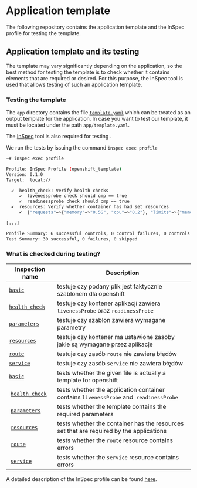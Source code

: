 # Application template

The following repository contains the application template and the InSpec profile for testing the template.

## Application template and its testing

The template may vary significantly depending on the application, so the best method for testing the template is to check whether it contains elements that are required or desired.
For this purpose, the InSpec tool is used that allows testing of such an application template.

### Testing the template

The `app` directory contains the file [`template.yaml`](app/template.yaml) which can be treated as an output template for the application. In case you want to test our template, it must be located under the path `app/template.yaml`.

The [InSpec](https://www.inspec.io/downloads/) tool is also required for testing .

We run the tests by issuing the command `inspec exec profile` 

```bash
~# inspec exec profile

Profile: InSpec Profile (openshift_template)
Version: 0.1.0
Target:  local://

  ✔  health_check: Verify health checks
     ✔  livenessprobe check should cmp == true
     ✔  readinessprobe check should cmp == true
  ✔  resources: Verify whether container has had set resources
     ✔  {"requests"=>{"memory"=>"0.5G", "cpu"=>"0.2"}, "limits"=>{"memory"=>"0.5G"}} ["requests", "cpu"] should cmp >= 0.1

[...]

Profile Summary: 6 successful controls, 0 control failures, 0 controls skipped
Test Summary: 30 successful, 0 failures, 0 skipped
```

### What is checked during testing?

 Inspection name  | Description
-----------------|-----
 [`basic`](profile/controls/basic.rb) | testuje czy podany plik jest faktycznie szablonem dla openshift
 [`health_check`](profile/controls/health_check.rb) | testuje czy kontener aplikacji zawiera `livenessProbe` oraz `readinessProbe`
 [`parameters`](profile/controls/parameters.rb) | testuje czy szablon zawiera wymagane parametry
 [`resources`](profile/controls/resources.rb) | testuje czy kontener ma ustawione zasoby jakie są wymagane przez aplikacje
 [`route`](profile/controls/route.rb) | testuje czy zasób `route` nie zawiera błędów
 [`service`](profile/controls/service.rb) | testuje czy zasób `service` nie zawiera błędów
 [`basic`](profile/controls/basic.rb) | tests whether the given file is actually a template for openshift
 [`health_check`](profile/controls/health_check.rb) | tests whether the application container contains `livenessProbe` and` readinessProbe`
 [`parameters`](profile/controls/parameters.rb) | tests whether the template contains the required parameters
 [`resources`](profile/controls/resources.rb) | tests whether the container has the resources set that are required by the applications
 [`route`](profile/controls/route.rb) | tests whether the `route` resource contains errors
 [`service`](profile/controls/service.rb) | tests whether the `service` resource contains errors

A detailed description of the InSpec profile can be found [here](profile/README.md).
